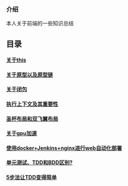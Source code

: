### 介绍
本人关于前端的一些知识总结

## 目录
#### [关于this](/关于this.md)
#### [关于原型以及原型链](/关于原型以及原型链.md)
#### [关于闭包](/关于闭包.md)
#### [执行上下文及其重要性](/执行上下文及其重要性.md)
#### [圣杯布局和双飞翼布局](/圣杯布局和双飞翼布局.md)
#### [关于gpu加速](/关于gpu加速.md)
#### [使用docker+Jenkins+nginx进行web自动化部署](/使用docker+Jenkins+nginx进行web自动化部署.md)
#### [单元测试、TDD和BDD区别?](/单元测试、TDD和BDD区别?.md)
#### [5步法让TDD变得简单](/5步法让TDD变得简单.md)
